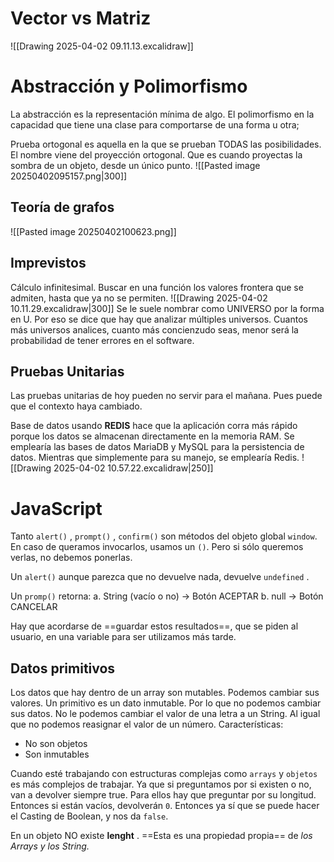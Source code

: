 # Vector vs Matriz
![[Drawing 2025-04-02 09.11.13.excalidraw]]
# Abstracción y Polimorfismo
La abstracción es la representación mínima de algo.
El polimorfismo en la capacidad que tiene una clase para comportarse de una forma u otra;

Prueba ortogonal es aquella en la que se prueban TODAS las posibilidades. El nombre viene del proyección ortogonal. Que es cuando proyectas la sombra de un objeto, desde un único punto.
![[Pasted image 20250402095157.png|300]]

## Teoría de grafos
![[Pasted image 20250402100623.png]]

## Imprevistos
Cálculo infinitesimal. Buscar en una función los valores frontera que se admiten, hasta que ya no se permiten.
![[Drawing 2025-04-02 10.11.29.excalidraw|300]]
Se le suele nombrar como UNIVERSO por la forma en U. Por eso se dice que hay que analizar múltiples universos. Cuantos más universos analices, cuanto más concienzudo seas, menor será la probabilidad de tener errores en el software.
## Pruebas Unitarias
Las pruebas unitarias de hoy  pueden no servir para el mañana. Pues puede que el contexto haya cambiado.

Base de datos usando **REDIS** hace que la aplicación corra más rápido porque los datos se almacenan directamente en la memoria RAM. Se emplearía las bases de datos MariaDB y MySQL para la persistencia de datos. Mientras que simplemente para su manejo, se emplearía Redis.
![[Drawing 2025-04-02 10.57.22.excalidraw|250]]

# JavaScript
Tanto `alert()` , `prompt()` , `confirm()` son métodos del objeto global `window`. En caso de queramos invocarlos, usamos un `()`. Pero si sólo queremos verlas, no debemos ponerlas.

Un `alert()` aunque parezca que no devuelve nada, devuelve `undefined` .

Un `promp()` retorna:
	a. String (vacío o no)  ->  Botón ACEPTAR
	b. null                         ->  Botón CANCELAR

Hay que acordarse de ==guardar estos resultados==, que se piden al usuario, en una variable para ser utilizamos más tarde.

## Datos primitivos
Los datos que hay dentro de un array son mutables. Podemos cambiar sus valores.
Un primitivo es un dato inmutable. Por lo que no podemos cambiar sus datos. No le podemos cambiar el valor de una letra a un String. Al igual que no podemos reasignar el valor de un número.
Características:
- No son objetos
- Son inmutables

Cuando esté trabajando con estructuras complejas como `arrays` y `objetos` es más complejos de trabajar. Ya que si preguntamos por si existen o no, van a devolver siempre true. Para ellos hay que preguntar por su longitud. Entonces si están vacíos, devolverán `0`. Entonces ya sí que se puede hacer el Casting de Boolean, y nos da `false`.

En un objeto NO existe **lenght** . ==Esta es una propiedad propia== de *los Arrays y los String.*

